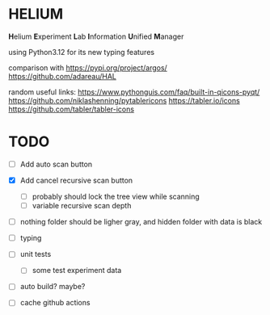 # HELIUM
**H**elium **E**xperiment **L**ab **I**nformation **U**nified **M**anager



using Python3.12 for its new typing features




comparison with 
https://pypi.org/project/argos/ 
https://github.com/adareau/HAL



random useful links:
https://www.pythonguis.com/faq/built-in-qicons-pyqt/
https://github.com/niklashenning/pytablericons  https://tabler.io/icons https://github.com/tabler/tabler-icons



# TODO

- [ ] Add auto scan button 

- [x] Add cancel recursive scan button
  - [ ] probably should lock the tree view while scanning
  - [ ] variable recursive scan depth
  
- [ ] nothing folder should be ligher gray, and hidden folder with data is black 

- [ ] typing

- [ ] unit tests

    - [ ] some test experiment data

- [ ] auto build? maybe?

- [ ] cache github actions

    



